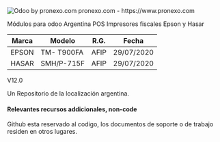 <img alt="Odoo by pronexo.com" src="https://fotos.subefotos.com/cf6f8e00b019f98f3d4bbb8df0258539o.png" />
pronexo.com - https://www.pronexo.com

Módulos para odoo Argentina POS Impresores fiscales Epson y Hasar 

|Marca|Modelo|R.G.|Fecha|
|-----|------|----|-----|
|EPSON|TM- T900FA|AFIP|29/07/2020|
|HASAR|SMH/P-715F|AFIP|29/07/2020|

V12.0


Un Repositorio de la localización argentina.

#### Relevantes recursos addicionales, non-code
Github esta reservado al codigo, los documentos de soporte o de trabajo residen en otros lugares.

